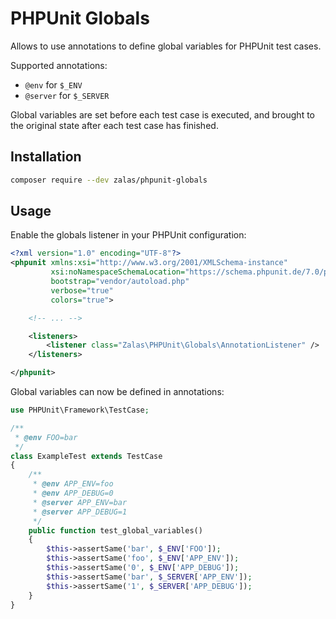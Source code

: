 # PHPUnit Globals

Allows to use annotations to define global variables for PHPUnit test cases.

Supported annotations:

 * `@env` for `$_ENV`
 * `@server` for `$_SERVER` 

Global variables are set before each test case is executed,
and brought to the original state after each test case has finished.

## Installation

```bash
composer require --dev zalas/phpunit-globals
```

## Usage

Enable the globals listener in your PHPUnit configuration:

```xml
<?xml version="1.0" encoding="UTF-8"?>
<phpunit xmlns:xsi="http://www.w3.org/2001/XMLSchema-instance"
         xsi:noNamespaceSchemaLocation="https://schema.phpunit.de/7.0/phpunit.xsd"
         bootstrap="vendor/autoload.php"
         verbose="true"
         colors="true">

    <!-- ... -->

    <listeners>
        <listener class="Zalas\PHPUnit\Globals\AnnotationListener" />
    </listeners>

</phpunit>
```

Global variables can now be defined in annotations:

```php
use PHPUnit\Framework\TestCase;

/**
 * @env FOO=bar
 */
class ExampleTest extends TestCase
{
    /**
     * @env APP_ENV=foo
     * @env APP_DEBUG=0
     * @server APP_ENV=bar
     * @server APP_DEBUG=1
     */
    public function test_global_variables()
    {
        $this->assertSame('bar', $_ENV['FOO']);
        $this->assertSame('foo', $_ENV['APP_ENV']);
        $this->assertSame('0', $_ENV['APP_DEBUG']);
        $this->assertSame('bar', $_SERVER['APP_ENV']);
        $this->assertSame('1', $_SERVER['APP_DEBUG']);
    }
}
```
